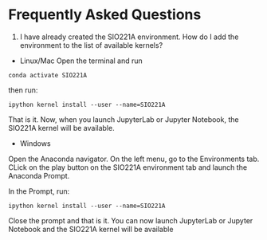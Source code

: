 # Frequently Asked Questions

1. I have already created the SIO221A environment. How do I add the environment to the list of available kernels?

- Linux/Mac 
Open the terminal and run 

`conda activate SIO221A`

then run:

`ipython kernel install --user --name=SIO221A`

That is it. Now, when you launch JupyterLab or Jupyter Notebook, the SIO221A kernel will be available. 

- Windows

Open the Anaconda navigator. On the left menu, go to the Environments tab. CLick on the play button on the SIO221A environment tab and launch the Anaconda Prompt.

In the Prompt, run:

`ipython kernel install --user --name=SIO221A`

Close the prompt and that is it. You can now launch JupyterLab or Jupyter Notebook and the SIO221A kernel will be available

